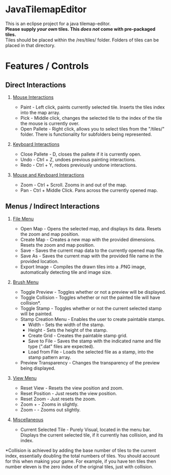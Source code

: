 # JavaTilemapEditor
This is an eclipse project for a java tilemap-editor.<br>
**Please supply _your own_ tiles. This _does not_ come with pre-packaged tiles.**<br>
Tiles should be placed within the /res/tiles/ folder. Folders of tiles can be placed in that directory.<br>

# Features / Controls

## Direct Interactions

1. <ins>Mouse Interactions</ins>
    - Paint - Left click, paints currently selected tile. Inserts the tiles index into the map array.
    - Pick - Middle click, changes the selected tile to the index of the tile the mouse is currently over.
    - Open Pallete - Right click, allows you to select tiles from the "/tiles/" folder. There is functionality for subfolders being represented.

2. <ins>Keyboard Interactions</ins>
    - Close Pallete - D, closes the pallete if it is currently open.
    - Undo - Ctrl + Z, undoes previous painting interactions.
    - Redo - Ctrl + Y, redoes previously undone interactions.

3. <ins>Mouse and Keyboard Interactions</ins>
    - Zoom - Ctrl + Scroll. Zooms in and out of the map.
    - Pan - Ctrl + Middle Click. Pans across the currently opened map.

## Menus / Indirect Interactions

1. <ins>File Menu</ins>
    - Open Map - Opens the selected map, and displays its data. Resets the zoom and map position.
    - Create Map - Creates a new map with the provided dimensions. Resets the zoom and map position.
    - Save - Saves the current map data to the currently opened map file.
    - Save As - Saves the current map with the provided file name in the provided location.
    - Export Image - Compiles the drawn tiles into a .PNG image, automatically detecting tile and image size.

2. <ins>Brush Menu</ins>
    - Toggle Preview - Toggles whether or not a preview will be displayed.
    - Toggle Collision - Toggles whether or not the painted tile will have collision*.
    - Toggle Stamp - Toggles whether or not the current selected stamp will be painted.
    - Stamp Creation Menu - Enables the user to create paintable stamps.
      - Width - Sets the width of the stamp.
      - Height - Sets the height of the stamp.
      - Create Grid - Creates the paintable stamp grid.
      - Save to File - Saves the stamp with the indicated name and file type (".dat" files are expected).
      - Load from File - Loads the selected file as a stamp, into the stamp pattern array.
    - Preview Transparency - Changes the transparency of the preview being displayed.
        
3. <ins>View Menu</ins>
     - Reset View - Resets the view position and zoom.
     - Reset Position - Just resets the view position.
     - Reset Zoom - Just resets the zoom.
     - Zoom + - Zooms in slightly.
     - Zoom - - Zooms out slightly.

4. <ins>Miscellaneous</ins>
    - Current Selected Tile - Purely Visual, located in the menu bar. Displays the current selected tile, if it currently has collision, and its index.

*Collision is achieved by adding the base number of tiles to the current index, essentially doubling the total numbers of tiles. You should account for this when making your game. For example, if you have ten tiles then number eleven is the zero index of the original tiles, just with collision.
